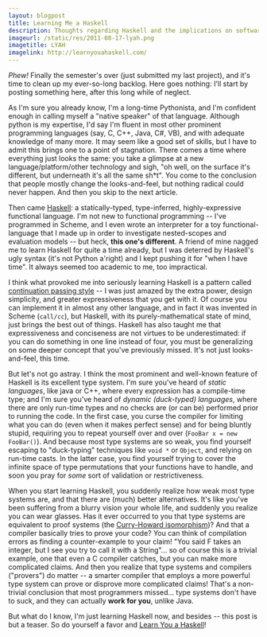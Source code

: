 ```yaml
---
layout: blogpost
title: Learning Me a Haskell
description: Thoughts regarding Haskell and the implications on software development in general
imageurl: /static/res/2011-08-17-lyah.png
imagetitle: LYAH
imagelink: http://learnyouahaskell.com/
---
```


*Phew!* Finally the semester's over (just submitted my last project), and it's time to clean
up my ever-so-long backlog. Here goes nothing: I'll start by posting something here,
after this long while of neglect.

As I'm sure you already know, I'm a long-time Pythonista, and I'm confident enough in calling
myself a "native speaker" of that language. Although python is my expertise, I'd say I'm
fluent in most other prominent programming languages (say, C, C++, Java, C#, VB), and with
adequate knowledge of many more. It may seem like a good set of skills, but I have to admit
this brings one to a point of stagnation. There comes a time where everything just looks the same:
you take a glimpse at a new language/platform/other technology and sigh, "oh well,
on the surface it's different, but underneath it's all the same sh*t". You come to the
conclusion that people mostly change the looks-and-feel, but nothing radical could never happen.
And then you skip to the next article.

Then came [Haskell](http://www.haskell.org/haskellwiki/Haskell): a statically-typed, type-inferred,
highly-expressive functional language. I'm not new to functional programming -- I've programmed
in Scheme, and I even wrote an interpreter for a toy functional-language that I made up in order
to investigate nested-scopes and evaluation models -- but heck, **this one's different**.
A friend of mine nagged me to learn Haskell for quite a time already, but I was deterred by
Haskell's ugly syntax (it's not Python a'right) and I kept pushing it for "when I have time".
It always seemed too academic to me, too impractical.

I think what provoked me into seriously learning Haskell is a pattern called
[continuation passing style](http://en.wikipedia.org/wiki/Continuation-passing_style) -- I was
just amazed by the extra power, design simplicity, and greater expressiveness that you get with it.
Of course you can implement it in almost any other language, and in fact it was invented in
Scheme (`call/cc`), but Haskell, with its purely-mathematical state of mind, just brings
the best out of things. Haskell has also taught me that expressiveness and conciseness are
not virtues to be underestimated: if you can do something in one line instead of four,
you must be generalizing on some deeper concept that you've previously missed.
It's not just looks-and-feel, this time.

But let's not go astray. I think the most prominent and well-known feature of Haskell is its
excellent type system. I'm sure you've heard of *static languages*, like java or C++,
where every expression has a compile-time type; and I'm sure you've heard of
*dynamic (duck-typed) languages*, where there are only run-time types and no checks are (or can be)
performed prior to running the code. In the first case, you curse the compiler for limiting what
you can do (even when it makes perfect sense) and for being bluntly stupid, requiring you to repeat
yourself over and over (`FooBar x = new FooBar()`). And because most type systems are so weak,
you find yourself escaping to "duck-typing" techniques like `void *` or `Object`, and relying on
run-time casts. In the latter case, you find yourself trying to cover the infinite space of
type permutations that your functions have to handle, and soon you pray for *some* sort of
validation or restrictiveness.

When you start learning Haskell, you suddenly realize how weak most type systems are, and that
there are (much) better alternatives. It's like you've been suffering from a blurry vision your
whole life, and suddenly you realize you can wear glasses. Has it ever occurred to you that
type systems are equivalent to proof systems
(the [Curry-Howard isomorphism](http://en.wikipedia.org/wiki/Curry%E2%80%93Howard_correspondence))?
And that a compiler basically tries to prove your code? You can think of compilation errors as
finding a counter-example to your claim! "You said F takes an integer, but I see you try to call
it with a String"... so of course this is a trivial example, one that even a C compiler catches,
but you can make more complicated claims. And then you realize that type systems and compilers
("provers") do matter -- a smarter compiler that employs a more powerful type system can prove
or disprove more complicated claims! That's a non-trivial conclusion that most programmers missed...
type systems don't have to suck, and they can actually **work for you**, unlike Java.

But what do I know, I'm just learning Haskell now, and besides -- this post is but a teaser.
So do yourself a favor and [Learn You a Haskell](http://learnyouahaskell.com/chapters)!
